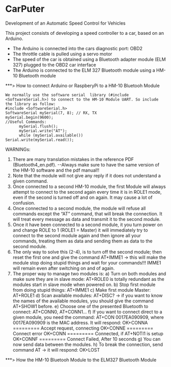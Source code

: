 # CarPuter
Development of an Automatic Speed Control for Vehicles

This project consists of developing a speed controller to a car, based on an Arduino.
-	The Arduino is connected into the cars diagnostic port: OBD2
-	The throttle cable is pulled using a servo motor
-	The speed of the car is obtained using a Bluetooth adapter module (ELM 327) plugged to the OBD2 car interface
-	The Arduino is connected to the ELM 327 Bluetooth module using a HM-10 Bluetooth module


***> How to connect Arduino or RaspberyPi to a HM-10 Bluetooh Module

	We normally use the software serial  library (#include <SoftwareSerial.h>) to connect to the HM-10 Module UART. So include the library as follow:
	#include <SoftwareSerial.h>
	SoftwareSerial mySerial(7, 8); // RX, TX
	mySerial.begin(9600);
	//Useful Commands:
		  mySerial.flush();
		  mySerial.write("AT");  
		  while (mySerial.available())       Serial.write(mySerial.read());

WARNINGs: 
1)	There are many translation mistakes in the reference PDF (Bluetooth4_en.pdf). --Always make sure to have the same version of the HM-10 software and the pdf manual!!
2)	Note that the module will not give any reply if it does not understand a given command.
3)	Once connected to a second HM-10 module, the first Module will always attempt to connect to the second again every time it is in ROLE1 mode, even if the second is turned off and on again. It may cause a lot of confusion.
4)	Once connected to a second module, the module will refuse all commands except the “AT” command, that will break the connection. It will treat every message as data and transmit it to the second module.
5)	Once it have been connected to a second module, it you turn power on and change ROLE to 1 (ROLE1 = Master) it will immediately try to connect to the second module again and then ignore all your commands, treating them as data and sending them as data to the second module.
6)	The only way to solve this (2-4), is to turn off the second module; then reset the first one and give the command AT+IMME1 -> this will make the module stop doing stupid things and wait for your commands!!! IMME1 will remain even after switching on and of again.
7)	The proper way to manage two modules is:
	a)	Turn on both modules and make sure they are in slave mode: AT+ROLE0 is totally redundant as the modules start in slave mode when powered on.
	b)	Stop first module from doing stupid things: AT+IMME1
	c)	Make first module Master: AT+ROLE1
	d)	Scan available modules: AT+DISC?      -> if you want to know the names of the available modules, you should give the command AT+SHOW1 before.
	e)	Choose one of the presented Bluetooth to connect: AT+CONN0, AT+CONN1…
	f)	If you want to connect direct to a given module, you need the command: AT+CON 0017EA090909, where 0017EA090909 is the MAC address.
		It will respond: 
		OK+CONNA    =========    Accept request, connecting
		OK+CONNE    =========    Connect error
		OK+CONN     =========    Connected, if AT+NOTI1 is setup
		OK+CONNF    =========    Connect Failed, After 10 seconds
	g)	You can now send data between the modules.
	h)	To break the connection, send command AT   -> it will respond: OK+LOST


***> How the HM-10 Bluetooh Module to the ELM327 Bluetooth Module

